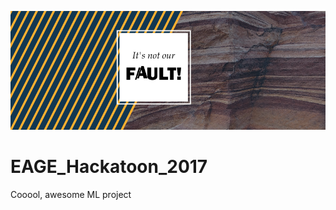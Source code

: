 ![It's not our fault!](logo.png?raw=true "It's not our fault!")

# EAGE_Hackatoon_2017
Cooool, awesome ML project
